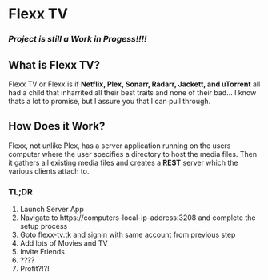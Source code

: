 # Flexx TV
### ***Project is still a Work in Progess!!!!***
## What is Flexx TV?
Flexx TV or Flexx is if **Netflix, Plex, Sonarr, Radarr, Jackett, and uTorrent** all had a child that inharrited all their best traits and none of their bad...
I know thats a lot to promise, but I assure you that I can pull through.

## How Does it Work?
Flexx, not unlike Plex, has a server application running on the users computer where the user specifies a directory to host the media files.  Then it gathers all existing media files and creates a **REST** server which the various clients attach to.
### TL;DR
1. Launch Server App
2. Navigate to https://computers-local-ip-address:3208 and complete the setup process
3. Goto flexx-tv.tk and signin with same account from previous step
4. Add lots of Movies and TV
5. Invite Friends
6. ????
7. Profit?!?!

